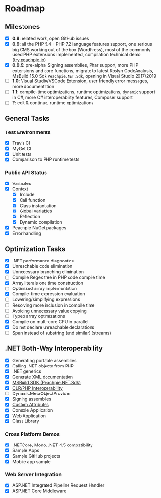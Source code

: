 # Roadmap

## Milestones

- [x] **0.8**: related work, open GitHub issues
- [x] **0.9**: all the PHP 5.4 - PHP 7.2 language features support, one serious big CMS working out of the box (WordPress), most of the commonly used PHP extensions implemented, compilation technical demo ([try.peachpie.io](https://try.peachpie.io))
- [x] **0.9.9**: pre-alpha. Signing assemblies, Phar support, more PHP extensions and core functions, migrate to latest Roslyn CodeAnalysis, MsBuild 15.0 Sdk `Peachpie.NET.Sdk`, opening in Visual Studio 2017/2019
- [ ] **1.0**: Visual Studio/VSCode Extension, user friendly error messages, more documentation
- [ ] **1.1**: compile-time optimizations, runtime optimizations, `dynamic` support in C#, more C# interoperability features, Composer support
- [ ] **?**: edit & continue, runtime optimizations

## General Tasks

### Test Environments

- [x] Travis CI
- [x] MyGet CI
- [x] Unit tests
- [x] Comparison to PHP runtime tests

### Public API Status

- [x] Variables
- [x] Context
  * [x] Include
  * [x] Call function
  * [x] Class instantiation
  * [x] Global variables
  * [x] Reflection
  * [x] Dynamic compilation
- [x] Peachpie NuGet packages
- [x] Error handling

## Optimization Tasks

- [x] .NET performance diagnostics
- [x] Unreachable code elimination
- [x] Unnecessary branching elimination
- [ ] Compile Regex tree in PHP code compile time
- [x] Array literals one time construction
- [ ] Optimized array implementation
- [x] Compile-time expression evaluation
- [ ] Lowering/simplifying expressions
- [ ] Resolving more inclusion in compile time
- [ ] Avoiding unnecessary value copying
- [ ] Typed array optimizations
- [x] Compile on multi-core CPU in parallel
- [x] Do not declare unreachable declarations
- [ ] Span<T> instead of substring (and similar) (streams)

## .NET Both-Way Interoperability

- [x] Generating portable assemblies
- [x] Calling .NET objects from PHP
- [x] .NET generics
- [x] Generate XML documentation
- [x] [MSBuild SDK (Peachpie.NET.Sdk)](php/msbuild)
- [x] [CLR/PHP Interoperability](net/type-system)
- [ ] DynamicMetaObjectProvider
- [x] Signing assemblies
- [x] [Custom Attributes](https://github.com/peachpiecompiler/peachpie/issues/106)
- [x] Console Application
- [x] Web Application
- [x] Class Library

### Cross Platform Demos

- [x] .NETCore, Mono, .NET 4.5 compatibility
- [x] Sample Apps
- [x] Sample GitHub projects
- [x] Mobile app sample

### Web Server Integration

- [x] ASP.NET Integrated Pipeline Request Handler
- [x] ASP.NET Core Middleware
